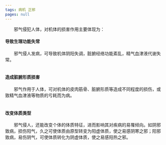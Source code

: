 ```yaml
---
tags: 病机 正邪
pages: null
---
```

&emsp;&emsp;邪气侵犯人体，对机体的损害作用主要体现为：

#### 导致生理功能失常
&emsp;&emsp;邪气侵人发病，可导致机体阴阳失调，脏腑经络功能紊乱，精气血津液代谢失常。<br></br>

#### 造成脏腑形质损害
&emsp;&emsp;邪气作用于人体，可对机体的皮肉筋骨、脏腑形质等造成不同程度的损伤，或致精气血津液等物质的亏耗而为病。<br></br>

#### 改变体质类型
&emsp;&emsp;邪气侵人，还能改变个体的体质特征，进而影响其对疾病的易罹倾向。如阴邪致病，损伤阳气，久之可使体质由原型转变为阳虚体质，使之易感阴寒之邪；阳邪致病，易伤阴气，可使体质转化为阴虚体质，使之易感阳热之邪。